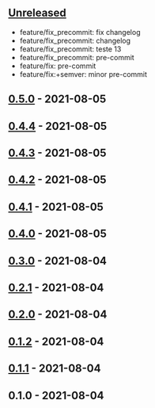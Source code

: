 <a name="unreleased"></a>
## [Unreleased]

- feature/fix_precommit: fix changelog
- feature/fix_precommit: changelog
- feature/fix_precommit: teste 13
- feature/fix_precommit: pre-commit
- feature/fix: pre-commit
- feature/fix:+semver: minor pre-commit


<a name="0.5.0"></a>
## [0.5.0] - 2021-08-05

<a name="0.4.4"></a>
## [0.4.4] - 2021-08-05

<a name="0.4.3"></a>
## [0.4.3] - 2021-08-05

<a name="0.4.2"></a>
## [0.4.2] - 2021-08-05

<a name="0.4.1"></a>
## [0.4.1] - 2021-08-05

<a name="0.4.0"></a>
## [0.4.0] - 2021-08-05

<a name="0.3.0"></a>
## [0.3.0] - 2021-08-04

<a name="0.2.1"></a>
## [0.2.1] - 2021-08-04

<a name="0.2.0"></a>
## [0.2.0] - 2021-08-04

<a name="0.1.2"></a>
## [0.1.2] - 2021-08-04

<a name="0.1.1"></a>
## [0.1.1] - 2021-08-04

<a name="0.1.0"></a>
## 0.1.0 - 2021-08-04

[Unreleased]: https://github.com/boldint/test-repo/compare/0.5.0...HEAD
[0.5.0]: https://github.com/boldint/test-repo/compare/0.4.4...0.5.0
[0.4.4]: https://github.com/boldint/test-repo/compare/0.4.3...0.4.4
[0.4.3]: https://github.com/boldint/test-repo/compare/0.4.2...0.4.3
[0.4.2]: https://github.com/boldint/test-repo/compare/0.4.1...0.4.2
[0.4.1]: https://github.com/boldint/test-repo/compare/0.4.0...0.4.1
[0.4.0]: https://github.com/boldint/test-repo/compare/0.3.0...0.4.0
[0.3.0]: https://github.com/boldint/test-repo/compare/0.2.1...0.3.0
[0.2.1]: https://github.com/boldint/test-repo/compare/0.2.0...0.2.1
[0.2.0]: https://github.com/boldint/test-repo/compare/0.1.2...0.2.0
[0.1.2]: https://github.com/boldint/test-repo/compare/0.1.1...0.1.2
[0.1.1]: https://github.com/boldint/test-repo/compare/0.1.0...0.1.1
